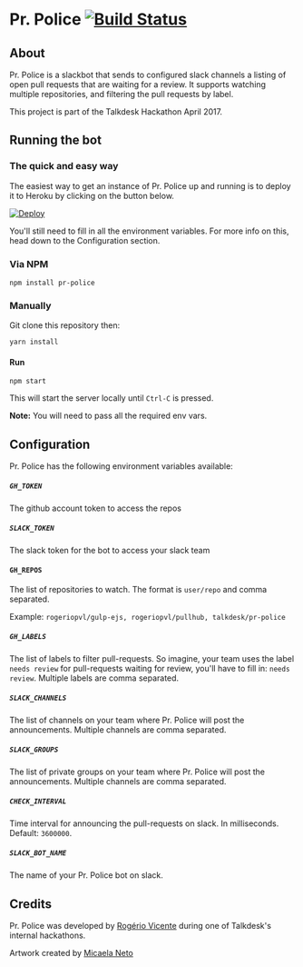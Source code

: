 # Pr. Police [![Build Status](https://travis-ci.org/Talkdesk/pr-police.svg?branch=master)](https://travis-ci.org/Talkdesk/pr-police)

## About

Pr. Police is a slackbot that sends to configured slack channels a listing of open pull requests that are waiting for a review. It supports watching multiple repositories, and filtering the pull requests by label.

This project is part of the Talkdesk Hackathon April 2017.

## Running the bot

### The quick and easy way

The easiest way to get an instance of Pr. Police up and running is to deploy it to Heroku by clicking on the button below.

[![Deploy](https://www.herokucdn.com/deploy/button.svg)](https://heroku.com/deploy)

You'll still need to fill in all the environment variables. For more info on this, head down to the Configuration section.


### Via NPM

    npm install pr-police

### Manually

Git clone this repository then:

    yarn install

#### Run

    npm start

This will start the server locally until `Ctrl-C` is pressed.

**Note:** You will need to pass all the required env vars.

## Configuration

Pr. Police has the following environment variables available:

##### `GH_TOKEN`
The github account token to access the repos

##### `SLACK_TOKEN`
The slack token for the bot to access your slack team

#### `GH_REPOS`
The list of repositories to watch. The format is `user/repo` and comma separated.

Example: `rogeriopvl/gulp-ejs, rogeriopvl/pullhub, talkdesk/pr-police`

##### `GH_LABELS`
The list of labels to filter pull-requests. So imagine, your team uses the label `needs review` for pull-requests waiting for review, you'll have to fill in: `needs review`. Multiple labels are comma separated.

##### `SLACK_CHANNELS`
The list of channels on your team where Pr. Police will post the announcements. Multiple channels are comma separated.

##### `SLACK_GROUPS`
The list of private groups on your team where Pr. Police will post the announcements. Multiple channels are comma separated.

##### `CHECK_INTERVAL`
Time interval for announcing the pull-requests on slack. In milliseconds. Default: `3600000`.

##### `SLACK_BOT_NAME`
The name of your Pr. Police bot on slack.

## Credits

Pr. Police was developed by [Rogério Vicente](https://github.com/rogeriopvl) during one of Talkdesk's internal hackathons.

Artwork created by [Micaela Neto](https://cargocollective.com/micaelaneto)

